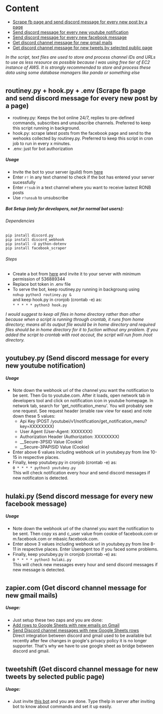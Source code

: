 # Content
- [Scrape fb page and send discord message for every new post by a page](#routiney)
- [Send discord message for every new youtube notification](#youtubey)
- [Send discord message for every new facebook message](#hulaki)
- [Get discord channel message for new gmail mails](#zapier)
- [Get discord channel message for new tweets by selected public page](#tweetshift)

_In the script, text files are used to store and process channel IDs and URLs to use as less resource as possible because I was using free tier of EC2 instance of AWS. It is strongly recommended to store and process these data using some database managers like panda or something else_

# <a name="routiney"></a> 
## __routiney.py + hook.py + .env__ (Scrape fb page and send discord message for every new post by a page)

- routiney.py: Keeps the bot online 24/7, replies to pre-defined commands, subscribes and unsubscribe channels. Preferred to keep this script running in background.
- hook.py: scrape latest posts from the facebook page and send to the wehooks collected by routiney.py. Preferred to keep this script in cron job to run in every x minutes.
- .env: just for bot authorization

##### Usage
- Invite the bot to your server (guild) from [here](https://discord.com/api/oauth2/authorize?client_id=786534057437691914&permissions=8&scope=bot)
- Enter `r!` in any text channel to check if the bot has entered your server sucessfully
- Enter `r!sub` in a text channel where you want to receive lastest RONB posts
- Use `r!unsub` to unsubscribe

##### Bot Setup (only for developers, not for normal bot users):

###### Dependencies
```pip install discord.py```<br>
```pip install discord_webhook```<br>
```pip install -U python-dotenv``` <br>
```pip install facebook_scraper```<br>

###### Steps
- Create a bot from [here](https://discord.com/developers/applications/) and invite it to your server with minimum permission of 536889344
- Replace bot token in .env file
- To serve the bot, keep routiney.py running in backgroung using<br>
```nohup python3 routiney.py &``` <br>
and keep hook.py in cronjob (crontab -e) as: <br>
```* * * * * python3 hook.py```

_I would suggest to keep all files in home directory rather than other because when a script is running through crontab, it runs from home directory; means all its output file would be in home directory and required files should be in home directory for it to fuction without any problem. If you added the script to crontab with root accout, the script will run from /root directory._

# <a name="youtubey"></a> 
## __youtubey.py__ (Send discord message for every new youtube notification)

##### Usage
 - Note down the webhook url of the channel you want the notification to be sent. Then Go to youtube.com. After it loads, open network tab in developers tool and click on notification icon in youtube homepage. In network tab, search for 'get_notification_menu'. You will probably see one request. See request header (enable raw view for ease) and note down these 5 values: 
    - Api Key (POST /youtubei/v1/notification/get_notification_menu?key=XXXXXXXX)
    - User Agent (User-Agent: XXXXXXX)
    - Authorization Header (Authorization: XXXXXXXX)
    - __Secure-3PSID Value (Cookie)
    - __Secure-3PAPISID Value (Cookie)
- Enter above 6 values including webhook url in youtubey.py from line 10-15 in respective places.
- Finally, keep youtubey.py in cronjob (crontab -e) as: <br>
```0 * * * * python3 youtubey.py```<br>
This will check notification every hour and send discord messages if new notificaton is detected.

# <a name="hulaki"></a> 
## __hulaki.py__ (Send discord message for every new facebook message)

##### Usage
 - Note down the webhook url of the channel you want the notification to be sent. Then copy xs and c_user value from cookie of facebook.com or m.facebook.com or mbasic.facebook.com.
 -  Enter above 3 values including webhook url in youtubey.py from line 8-11 in respective places. Enter Useragent too if you faced some problems.
- Finally, keep youtubey.py in cronjob (crontab -e) as: <br>
```0 * * * * python3 hulaki.py```<br>
This will check new messages every hour and send discord messages if new message is detected.

# <a name="zapier"></a> 
## __zapier.com__ (Get discord channel message for new gmail mails)

##### Usage:
- Just setup these two zaps and you are done:
 - [Add rows to Google Sheets with new emails on Gmail](https://zapier.com/app/editor/114807052/nodes/114807052/auth)
 - [Send Discord channel messages with new Google Sheets rows](https://zapier.com/app/editor/114807030/nodes/114807030/auth) <br>
Direct integration between discord and gmail used to be available but recently after few changes in google's privacy policy it is no longer supporter. That's why we have to use google sheet as bridge between discord and gmail.

# <a name="tweetshift"></a>
## tweetshift (Get discord channel message for new tweets by selected public page)

##### Usage:
- Just invite [this bot](https://discord.com/oauth2/authorize?client_id=713026372142104687&permissions=537160768&redirect_uri=https://tweetshift.com/invite/callback&response_type=code&scope=bot) and you are done. Type t!help in server after inviting bot to know about commands and set it up easily.
